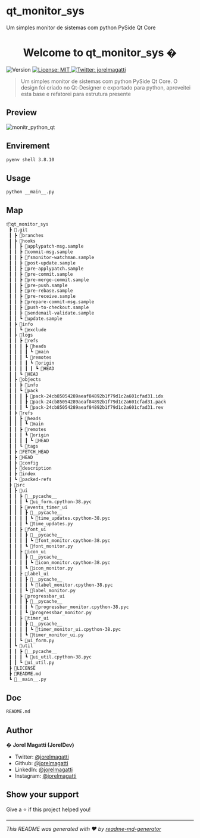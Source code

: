 # qt_monitor_sys
Um simples monitor de sistemas com python PySide Qt Core 


<h1 align="center">Welcome to qt_monitor_sys �</h1>
<p>
  <img alt="Version" src="https://img.shields.io/badge/version-1.0.0-blue.svg?cacheSeconds=2592000" />
  <a href="#" target="_blank">
    <img alt="License: MIT" src="https://img.shields.io/badge/License-MIT-yellow.svg" />
  </a>
  <a href="https://twitter.com/jorelmagatti" target="_blank">
    <img alt="Twitter: jorelmagatti" src="https://img.shields.io/twitter/follow/jorelmagatti.svg?style=social" />
  </a>
</p>

> Um simples monitor de sistemas com python PySide Qt Core. O design foi criado no Qt-Designer e exportado para python, aproveitei esta base e refatorei para estrutura presente

## Preview

<img align="center" alt="monitr_python_qt" src="https://drive.google.com/file/d/1znWiTzQfpuuy-q0FkC34OtZt9AaZnwGL/preview">

## Envirement

```sh
pyenv shell 3.8.10
```

## Usage

```sh
python __main__.py
```

## Map
```bash
📦qt_monitor_sys
 ┣ 📂.git
 ┃ ┣ 📂branches
 ┃ ┣ 📂hooks
 ┃ ┃ ┣ 📜applypatch-msg.sample
 ┃ ┃ ┣ 📜commit-msg.sample
 ┃ ┃ ┣ 📜fsmonitor-watchman.sample
 ┃ ┃ ┣ 📜post-update.sample
 ┃ ┃ ┣ 📜pre-applypatch.sample
 ┃ ┃ ┣ 📜pre-commit.sample
 ┃ ┃ ┣ 📜pre-merge-commit.sample
 ┃ ┃ ┣ 📜pre-push.sample
 ┃ ┃ ┣ 📜pre-rebase.sample
 ┃ ┃ ┣ 📜pre-receive.sample
 ┃ ┃ ┣ 📜prepare-commit-msg.sample
 ┃ ┃ ┣ 📜push-to-checkout.sample
 ┃ ┃ ┣ 📜sendemail-validate.sample
 ┃ ┃ ┗ 📜update.sample
 ┃ ┣ 📂info
 ┃ ┃ ┗ 📜exclude
 ┃ ┣ 📂logs
 ┃ ┃ ┣ 📂refs
 ┃ ┃ ┃ ┣ 📂heads
 ┃ ┃ ┃ ┃ ┗ 📜main
 ┃ ┃ ┃ ┗ 📂remotes
 ┃ ┃ ┃ ┃ ┗ 📂origin
 ┃ ┃ ┃ ┃ ┃ ┗ 📜HEAD
 ┃ ┃ ┗ 📜HEAD
 ┃ ┣ 📂objects
 ┃ ┃ ┣ 📂info
 ┃ ┃ ┗ 📂pack
 ┃ ┃ ┃ ┣ 📜pack-24cb85054289aeaf84892b1f79d1c2a601cfad31.idx
 ┃ ┃ ┃ ┣ 📜pack-24cb85054289aeaf84892b1f79d1c2a601cfad31.pack
 ┃ ┃ ┃ ┗ 📜pack-24cb85054289aeaf84892b1f79d1c2a601cfad31.rev
 ┃ ┣ 📂refs
 ┃ ┃ ┣ 📂heads
 ┃ ┃ ┃ ┗ 📜main
 ┃ ┃ ┣ 📂remotes
 ┃ ┃ ┃ ┗ 📂origin
 ┃ ┃ ┃ ┃ ┗ 📜HEAD
 ┃ ┃ ┗ 📂tags
 ┃ ┣ 📜FETCH_HEAD
 ┃ ┣ 📜HEAD
 ┃ ┣ 📜config
 ┃ ┣ 📜description
 ┃ ┣ 📜index
 ┃ ┗ 📜packed-refs
 ┣ 📂src
 ┃ ┣ 📂ui
 ┃ ┃ ┣ 📂__pycache__
 ┃ ┃ ┃ ┗ 📜ui_form.cpython-38.pyc
 ┃ ┃ ┣ 📂events_timer_ui
 ┃ ┃ ┃ ┣ 📂__pycache__
 ┃ ┃ ┃ ┃ ┗ 📜time_updates.cpython-38.pyc
 ┃ ┃ ┃ ┗ 📜time_updates.py
 ┃ ┃ ┣ 📂font_ui
 ┃ ┃ ┃ ┣ 📂__pycache__
 ┃ ┃ ┃ ┃ ┗ 📜font_monitor.cpython-38.pyc
 ┃ ┃ ┃ ┗ 📜font_monitor.py
 ┃ ┃ ┣ 📂icon_ui
 ┃ ┃ ┃ ┣ 📂__pycache__
 ┃ ┃ ┃ ┃ ┗ 📜icon_monitor.cpython-38.pyc
 ┃ ┃ ┃ ┗ 📜icon_monitor.py
 ┃ ┃ ┣ 📂label_ui
 ┃ ┃ ┃ ┣ 📂__pycache__
 ┃ ┃ ┃ ┃ ┗ 📜label_monitor.cpython-38.pyc
 ┃ ┃ ┃ ┗ 📜label_monitor.py
 ┃ ┃ ┣ 📂progressbar_ui
 ┃ ┃ ┃ ┣ 📂__pycache__
 ┃ ┃ ┃ ┃ ┗ 📜progressbar_monitor.cpython-38.pyc
 ┃ ┃ ┃ ┗ 📜progressbar_monitor.py
 ┃ ┃ ┣ 📂timer_ui
 ┃ ┃ ┃ ┣ 📂__pycache__
 ┃ ┃ ┃ ┃ ┗ 📜timer_monitor_ui.cpython-38.pyc
 ┃ ┃ ┃ ┗ 📜timer_monitor_ui.py
 ┃ ┃ ┗ 📜ui_form.py
 ┃ ┗ 📂util
 ┃ ┃ ┣ 📂__pycache__
 ┃ ┃ ┃ ┗ 📜ui_util.cpython-38.pyc
 ┃ ┃ ┗ 📜ui_util.py
 ┣ 📜LICENSE
 ┣ 📜README.md
 ┗ 📜__main__.py
```
## Doc
```sh
README.md
```
## Author

� **Jorel Magatti (JorelDev)**

* Twitter: [@jorelmagatti](https://twitter.com/jorelmagatti)
* Github: [@jorelmagatti](https://github.com/jorelmagatti)
* LinkedIn: [@jorelmagatti](https://linkedin.com/in/jorelmagatti)
* Instagram: [@jorelmagatti](https://www.instagram.com/jorel_magatti/)

## Show your support

Give a ⭐️ if this project helped you!

***
_This README was generated with ❤️ by [readme-md-generator](https://github.com/kefranabg/readme-md-generator)_